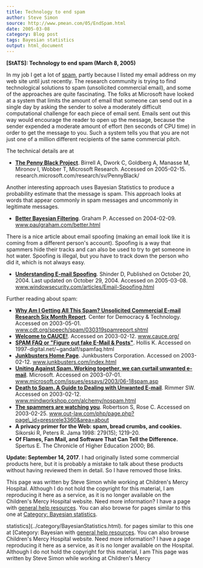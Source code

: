 ```yaml
---
title: Technology to end spam
author: Steve Simon
source: http://www.pmean.com/05/EndSpam.html
date: 2005-03-08
category: Blog post
tags: Bayesian statistics
output: html_document
---
```

**[StATS]: Technology to end spam (March 8, 2005)**

In my job I get a lot of [spam](http://en.wikipedia.org/wiki/Spamming),
partly because I listed my email address on my web site until just
recently. The research community is trying to find technological
solutions to spam (unsolicited commercial email), and some of the
approaches are quite fascinating. The folks at Microsoft have looked at
a system that limits the amount of email that someone can send out in a
single day by asking the sender to solve a moderately difficult
computational challenge for each piece of email sent. Emails sent out
this way would encourage the reader to open up the message, because the
sender expended a moderate amount of effort (ten seconds of CPU time) in
order to get the message to you. Such a system tells you that you are
not just one of a million different recipients of the same commercial
pitch.

The technical details are at

-   **[The Penny Black
    Project](http://research.microsoft.com/research/sv/PennyBlack/)**.
    Birrell A, Dwork C, Goldberg A, Manasse M, Mironov I, Wobber T,
    Microsoft Research. Accessed on 2005-02-15.
    research.microsoft.com/research/sv/PennyBlack/

Another interesting approach uses Bayesian Statistics to produce a
probability estimate that the message is spam. This approach looks at
words that appear commonly in spam messages and uncommonly in legitimate
messages.

-   **[Better Bayesian
    Filtering](http://www.paulgraham.com/better.html)**. Graham P.
    Accessed on 2004-02-09. www.paulgraham.com/better.html

There is a nice article about email spoofing (making an email look like
it is coming from a different person\'s account). Spoofing is a way that
spammers hide their tracks and can also be used to try to get someone in
hot water. Spoofing is illegal, but you have to track down the person
who did it, which is not always easy.

-   **[Understanding E-mail
    Spoofing](http://www.windowsecurity.com/articles/Email-Spoofing.html%20)**.
    Shinder D, Published on October 20, 2004. Last updated on October
    29, 2004. Accessed on 2005-03-08.
    www.windowsecurity.com/articles/Email-Spoofing.html

Further reading about spam:

-   **[Why Am I Getting All This Spam? Unsolicited Commercial E-mail
    Research Six Month
    Report](http://www.cdt.org/speech/spam/030319spamreport.shtml)**.
    Center for Democracy & Technology. Accessed on 2003-05-01.
    www.cdt.org/speech/spam/030319spamreport.shtml
-   **[Welcome to CAUCE!](http://www.cauce.org/)**. Accessed on
    2003-02-12. www.cauce.org/
-   **[SPAM FAQ or \"Figure out fake E-Mail &
    Posts\"](http://digital.net/~gandalf/spamfaq.html)**. Hollis K.
    Accessed on 1997-digital.net/\~gandalf/spamfaq.html
-   **[Junkbusters Home Page](http://www.junkbusters.com/index.html)**.
    Junkbusters Corporation. Accessed on 2003-02-12.
    www.junkbusters.com/index.html
-   **[Uniting Against Spam. Working together, we can curtail unwanted
    e-mail](http://www.microsoft.com/issues/essays/2003/06-18spam.asp)**.
    Microsoft. Accessed on 2003-07-01.
    www.microsoft.com/issues/essays/2003/06-18spam.asp
-   **[Death to Spam. A Guide to Dealing with Unwanted
    E-mail](http://www.mindworkshop.com/alchemy/nospam.html)**. Rimmer
    SW. Accessed on 2003-02-12. www.mindworkshop.com/alchemy/nospam.html
-   **[The spammers are watching
    you](http://www.out-law.com/php/page.php?page_id=pressrele3360&area=about%20%20)**.
    Robertson S, Rose C. Accessed on 2003-02-25.
    www.out-law.com/php/page.php?page\_id=pressrele3360&area=about
-   **A privacy primer for the Web: spam, bread crumbs, and cookies.**
    Sikorski R, Peters R. Jama 1998: 279(15); 1219-20.
-   **Of Flames, Fan Mail, and Software That Can Tell the Difference.**
    Spertus E. The Chronicle of Higher Education 2000; B6.

**Update: September 14, 2017**. I had originally listed some commercial
products here, but it is probably a mistake to talk about these products
without having reviewed them in detail. So I have removed those links.

This page was written by Steve Simon while working at Children\'s Mercy
Hospital. Although I do not hold the copyright for this material, I am
reproducing it here as a service, as it is no longer available on the
Children\'s Mercy Hospital website. Need more information? I have a page
with [general help resources](../GeneralHelp.html). You can also browse
for pages similar to this one at [Category: Bayesian
statistics](../category/BayesianStatistics.html).
<!---More--->
statistics](../category/BayesianStatistics.html).
for pages similar to this one at [Category: Bayesian
with [general help resources](../GeneralHelp.html). You can also browse
Children\'s Mercy Hospital website. Need more information? I have a page
reproducing it here as a service, as it is no longer available on the
Hospital. Although I do not hold the copyright for this material, I am
This page was written by Steve Simon while working at Children\'s Mercy

<!---Do not use
**[StATS]: Technology to end spam (March 8, 2005)**
This page was written by Steve Simon while working at Children\'s Mercy
Hospital. Although I do not hold the copyright for this material, I am
reproducing it here as a service, as it is no longer available on the
Children\'s Mercy Hospital website. Need more information? I have a page
with [general help resources](../GeneralHelp.html). You can also browse
for pages similar to this one at [Category: Bayesian
statistics](../category/BayesianStatistics.html).
--->

